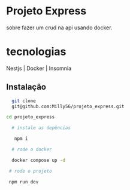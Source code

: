 
# Projeto Express

sobre fazer um crud na api usando docker.

# tecnologias

Nestjs | Docker | Insomnia



## Instalação



```bash
  git clone 
  git@github.com:Milly56/projeto_express.git

cd projeto_express
```

```bash
  # instale as depências

   npm i
```
```bash
  # rode o docker

  docker compose up -d


```

```bash
 # rode o projeto

 npm run dev

```


